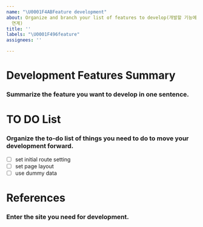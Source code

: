 ```yaml
---
name: "\U0001F4ABFeature development"
about: Organize and branch your list of features to develop(개발할 기능에 대한 목록을 정리 및 branch와
  연계)
title: ''
labels: "\U0001F496feature"
assignees: ''

---
```


# Development Features Summary
### Summarize the feature you want to develop in one sentence.
<!-- EX: 관리자 페이지 기초 세팅 -->

# TO DO List
### Organize the to-do list of things you need to do to move your development forward.
<!-- Clear and use the example below -->
- [ ] set initial route setting
- [ ] set page layout
- [ ] use dummy data

# References
### Enter the site you need for development.
<!-- EX: [GitHub Pages](https://pages.github.com/) -->
